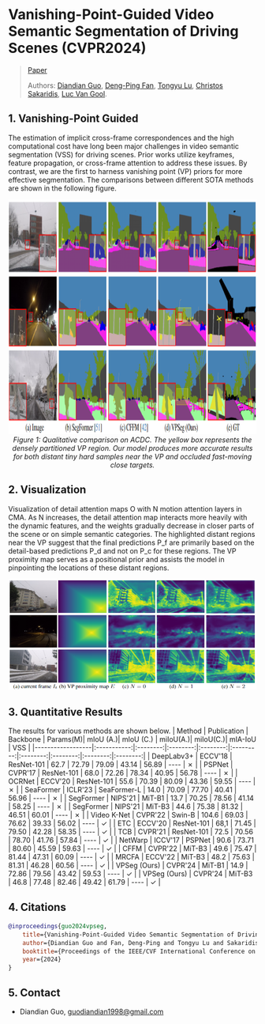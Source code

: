 # Vanishing-Point-Guided Video Semantic Segmentation of Driving Scenes (CVPR2024)
> [Paper](https://arxiv.org/pdf/2401.15261.pdf)
> 
> Authors:
> [Diandian Guo](https://www.linkedin.com/in/diandian-guo-062000228/), 
> [Deng-Ping Fan](https://dengpingfan.github.io/),
> [Tongyu Lu](https://lucainiaoge.github.io/),
> [Christos Sakaridis](https://people.ee.ethz.ch/~csakarid/), 
> [Luc Van Gool](https://ee.ethz.ch/the-department/faculty/professors/person-detail.OTAyMzM=.TGlzdC80MTEsMTA1ODA0MjU5.html).
>
## 1. Vanishing-Point Guided
The estimation of implicit cross-frame correspondences and the high computational cost have long been major challenges in video semantic segmentation (VSS) for driving scenes. 
Prior works utilize keyframes, feature propagation, or cross-frame attention to address these issues.
By contrast, we are the first to harness vanishing point (VP) priors for more effective segmentation. The comparisons between different SOTA methods are shown in the following figure.
<p align="center">
    <img src="./figs/git_compare.png" width="960" height="475"/> <br />
    <em> 
    Figure 1: Qualitative comparison on ACDC. The yellow box represents the densely partitioned VP region. Our model produces more accurate results for both distant tiny hard samples near the VP and occluded fast-moving close targets.
    </em>
</p>

## 2. Visualization
Visualization of detail attention maps O with N motion attention layers in CMA. As N increases, the detail attention map interacts more heavily with the dynamic features, and the weights gradually decrease in closer parts of the scene or on simple semantic categories. The highlighted distant regions near the VP suggest that the final predictions P_f are primarily based on the detail-based predictions P_d and not on P_c for these regions. The VP proximity map serves as a positional prior and assists the model in pinpointing the locations of these distant regions.
<p align="center">
    <img src="./figs/git_vis2.png" /> <br />
</p>

## 3. Quantitative Results
The results for various methods are shown below.
| Method           | Publication | Backbone | Params(M)| mIoU (A.)| mIoU (C.) | miIoU(A.)| miIoU(C.)| mIA-IoU  |    VSS   |
|------------------|:-----------:|:--------:|:--------:|:--------:|:---------:|:--------:|:--------:|:--------:|:--------:|
| DeepLabv3+       |   ECCV'18   | ResNet-101  |  62.7   |  72.79  |  79.09  |  43.14  |   56.89  |   ----   |  &cross; |
| PSPNet           |   CVPR'17   | ResNet-101  |  68.0   |  72.26  |  78.34  |  40.95  |   56.78  |   ----   |  &cross; |
| OCRNet           |   ECCV'20   | ResNet-101  |  55.6   |  70.39  |  80.09  |  43.36  |   59.55  |   ----   |  &cross; |
| SeaFormer        |   ICLR'23   | SeaFormer-L |  14.0   |  70.09  |  77.70  |  40.41  |   56.96  |   ----   |  &cross; |
| SegFormer        |   NIPS'21   |   MiT-B1    |  13.7   |  70.25  |  78.56  |  41.14  |   58.25  |   ----   |  &cross; |
| SegFormer        |   NIPS'21   |   MiT-B3    |  44.6   |  75.38  |  81.32  |  46.51  |   60.01  |   ----   |  &cross; |
| Video K-Net      |   CVPR'22   |   Swin-B    |  104.6  |  69.03  |  76.62  |  39.33  |   56.02  |   ----   |  &check; |
| ETC              |   ECCV'20   | ResNet-101  |  68,1   |  71.45  |  79.50  |  42.28  |   58.35  |   ----   |  &check; |
| TCB              |   CVPR'21   | ResNet-101  |  72.5   |  70.56  |  78.70  |  41.76  |   57.84  |   ----   |  &check; |
| NetWarp          |   ICCV'17   |   PSPNet    |  90.6   |  73.71  |  80.60  |  45.59  |   59.63  |   ----   |  &check; |
| CFFM             |   CVPR'22   |   MiT-B3    |  49.6   |  75.47  |  81.44  |  47.31  |   60.09  |   ----   |  &check; |
| MRCFA            |   ECCV'22   |   MiT-B3    |  48.2   |  75.63  |  81.31  |  46.28  |   60.56  |   ----   |  &check; |
| VPSeg (Ours)     |   CVPR'24   |   MiT-B1    |  14.9   |  72.86  |  79.56  |  43.42  |   59.53  |   ----   |  &check; |
| VPSeg (Ours)     |   CVPR'24   |   MiT-B3    |  46.8   |  77.48  |  82.46  |  49.42  |   61.79  |   ----   |  &check; |

## 4. Citations
```bibtex
@inproceedings{guo2024vpseg,
    title={Vanishing-Point-Guided Video Semantic Segmentation of Driving Scenes},
    author={Diandian Guo and Fan, Deng-Ping and Tongyu Lu and Sakaridis, Christos and Van Gool, Luc},
    booktitle={Proceedings of the IEEE/CVF International Conference on Computer Vision and Patern Recognition (CVPR)},
    year={2024}
}
```
## 5. Contact
- Diandian Guo, guodiandian1998@gmail.com

